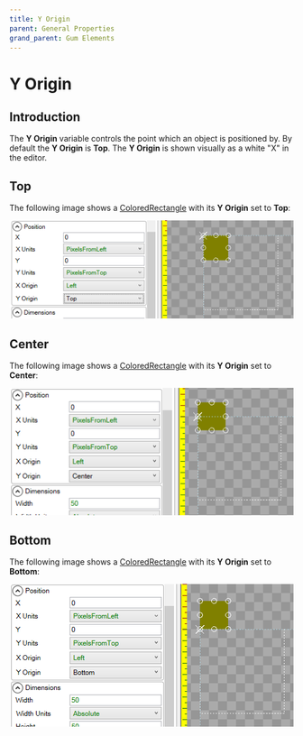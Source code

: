 ```yaml
---
title: Y Origin
parent: General Properties
grand_parent: Gum Elements
---
```


# Y Origin

## Introduction

The **Y Origin** variable controls the point which an object is positioned by. By default the **Y Origin** is **Top**. The **Y Origin** is shown visually as a white "X" in the editor.

## Top

The following image shows a [ColoredRectangle](https://github.com/KallDrexx/gum-docs-temp/tree/34f8cf390aa0e8acda804733eaad97a22b8c533b/pages/gum%20elements/general%20properties/ColoredRectangle/README.md) with its **Y Origin** set to **Top**:

![](../../.gitbook/assets/TopYOrigin.png)

## Center

The following image shows a [ColoredRectangle](https://github.com/KallDrexx/gum-docs-temp/tree/34f8cf390aa0e8acda804733eaad97a22b8c533b/pages/gum%20elements/general%20properties/ColoredRectangle/README.md) with its **Y Origin** set to **Center**:

![](../../.gitbook/assets/CenterYOrigin.png)

## Bottom

The following image shows a [ColoredRectangle](https://github.com/KallDrexx/gum-docs-temp/tree/34f8cf390aa0e8acda804733eaad97a22b8c533b/pages/gum%20elements/general%20properties/ColoredRectangle/README.md) with its **Y Origin** set to **Bottom**:

![](../../.gitbook/assets/BottomYOrigin.png)

